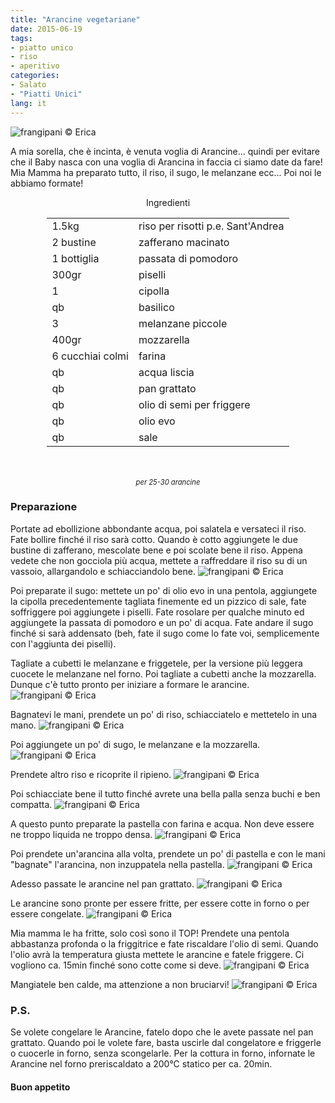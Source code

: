 ```yaml
---
title: "Arancine vegetariane"
date: 2015-06-19
tags:
- piatto unico
- riso
- aperitivo
categories:
- Salato
- "Piatti Unici"
lang: it
---
```

![](header.jpg "frangipani © Erica")

A mia sorella, che è incinta, è venuta voglia di Arancine... quindi per evitare che il Baby nasca con una voglia di Arancina in faccia ci siamo date da fare! Mia Mamma ha preparato tutto, il riso, il sugo, le melanzane ecc... Poi noi le abbiamo formate!


<div id="wrapper" style="text-align: center">
  <div id="yourdiv" style="display: inline-block;">
    <div class="ingredients">
      <div class="ingredients-title">Ingredienti</div>
      <table>
        <tbody>
          <tr>
            <td>1.5kg</td>
            <td>riso per risotti p.e. Sant'Andrea</td>
          </tr>
          <tr>
            <td>2 bustine</td>
            <td>zafferano macinato</td>
          </tr>
          <tr>
            <td>1 bottiglia</td>
            <td>passata di pomodoro</td>
          </tr>
          <tr>
            <td>300gr</td>
            <td>piselli</td>
          </tr>
          <tr>
            <td>1</td>
            <td>cipolla</td>
          </tr>
          <tr>
            <td>qb</td>
            <td>basilico</td>
          </tr>
          <tr>
            <td>3</td>
            <td>melanzane piccole</td>
          </tr>
          <tr>
            <td>400gr</td>
            <td>mozzarella</td>
          </tr>
          <tr>
            <td>6 cucchiai colmi</td>
            <td>farina</td>
          </tr>
          <tr>
            <td>qb</td>
            <td>acqua liscia</td>
          </tr>
          <tr>
            <td>qb</td>
            <td>pan grattato</td>
          </tr>
          <tr>
            <td>qb</td>
            <td>olio di semi per friggere</td>
          </tr>
          <tr>
            <td>qb</td>
            <td>olio evo</td>
          </tr>
          <tr>
            <td>qb</td>
            <td>sale</td>
          </tr>
        </tbody>
      </table>
      <br></br>
      <i class="pull-right" style="font-size: 80%;">per 25-30 arancine</i>
    </div>
  </div>
</div>


<h3>
  <font color="grey">
    <i class="fa-solid fa-gears"></i>
  </font> Preparazione
</h3>

Portate ad ebollizione abbondante acqua, poi salatela e versateci il riso. Fate bollire finché il riso sarà cotto. Quando è cotto aggiungete le due bustine di zafferano, mescolate bene e poi scolate bene il riso. Appena vedete che non gocciola più acqua, mettete a raffreddare il riso su di un vassoio, allargandolo e schiacciandolo bene.
![](riso.jpg "frangipani © Erica")

Poi preparate il sugo: mettete un po' di olio evo in una pentola, aggiungete la cipolla precedentemente tagliata finemente ed un pizzico di sale, fate soffriggere poi aggiungete i piselli. Fate rosolare per qualche minuto ed aggiungete la passata di pomodoro e un po' di acqua. Fate andare il sugo finché si sarà addensato (beh, fate il sugo come lo fate voi, semplicemente con l'aggiunta dei piselli).

Tagliate a cubetti le melanzane e friggetele, per la versione più leggera cuocete le melanzane nel forno. Poi tagliate a cubetti anche la mozzarella. Dunque c'è tutto pronto per iniziare a formare le arancine.
![](ripieno.jpg "frangipani © Erica")

Bagnatevi le mani, prendete un po' di riso, schiacciatelo e mettetelo in una mano.
![](mano1.jpg "frangipani © Erica")

Poi aggiungete un po' di sugo, le melanzane e la mozzarella.
![](mano2.jpg "frangipani © Erica")

Prendete altro riso e ricoprite il ripieno.
![](mano3.jpg "frangipani © Erica")

Poi schiacciate bene il tutto finché avrete una bella palla senza buchi e ben compatta.
![](teglia.jpg "frangipani © Erica")

A questo punto preparate la pastella con farina e acqua. Non deve essere ne troppo liquida ne troppo densa.
![](pastella.jpg "frangipani © Erica")

Poi prendete un'arancina alla volta, prendete un po' di pastella e con le mani "bagnate" l'arancina, non inzuppatela nella pastella.
![](pastellare.jpg "frangipani © Erica")

Adesso passate le arancine nel pan grattato.
![](pangrattato.jpg "frangipani © Erica")

Le arancine sono pronte per essere fritte, per essere cotte in forno o per essere congelate.
![](panate.jpg "frangipani © Erica")

Mia mamma le ha fritte, solo così sono il TOP! Prendete una pentola abbastanza profonda o la friggitrice e fate riscaldare l'olio di semi. Quando l'olio avrà la temperatura giusta mettete le arancine e fatele friggere. Ci vogliono ca. 15min finché sono cotte come si deve.
![](friggere.jpg "frangipani © Erica")

Mangiatele ben calde, ma attenzione a non bruciarvi!
![](risultato.jpg "frangipani © Erica")


<h3>
  <font color="#FFCC00">
    <i class="fa-regular fa-lightbulb"></i>
  </font> P.S.
</h3>

Se volete congelare le Arancine, fatelo dopo che le avete passate nel pan grattato. Quando poi le volete fare, basta uscirle dal congelatore e friggerle o cuocerle in forno, senza scongelarle. Per la cottura in forno, infornate le Arancine nel forno preriscaldato a 200°C statico per ca. 20min.

<h4>Buon appetito
  <font color="red">
    <i class="fa-regular fa-face-smile"></i>
  </font>
</h4>

